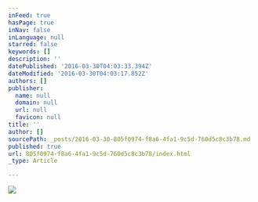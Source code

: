 ```yaml
---
inFeed: true
hasPage: true
inNav: false
inLanguage: null
starred: false
keywords: []
description: ''
datePublished: '2016-03-30T04:03:33.394Z'
dateModified: '2016-03-30T04:03:17.852Z'
authors: []
publisher:
  name: null
  domain: null
  url: null
  favicon: null
title: ''
author: []
sourcePath: _posts/2016-03-30-805f0974-f8a6-4fa1-9c5d-760d5c8c3b78.md
published: true
url: 805f0974-f8a6-4fa1-9c5d-760d5c8c3b78/index.html
_type: Article

---
```

![](https://the-grid-user-content.s3-us-west-2.amazonaws.com/182cb7c4-3380-430d-8044-e8ae212012f1.jpg)
